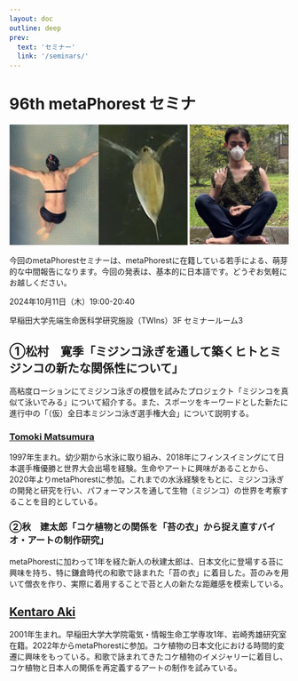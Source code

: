 ```yaml
---
layout: doc
outline: deep
prev:
  text: 'セミナー'
  link: '/seminars/'
---
```


# 96th metaPhorest セミナ

![](/public/seminars/096/096.jpg)

今回のmetaPhorestセミナーは、metaPhorestに在籍している若手による、萌芽的な中間報告になります。今回の発表は、基本的に日本語です。どうぞお気軽にお越しください。

2024年10月11日（木）19:00-20:40

早稲田大学先端生命医科学研究施設（TWIns）3F セミナールーム3

## ①松村　寛季「ミジンコ泳ぎを通して築くヒトとミジンコの新たな関係性について」
高粘度ローションにてミジンコ泳ぎの模倣を試みたプロジェクト「ミジンコを真似て泳いでみる」について紹介する。また、スポーツをキーワードとした新たに進行中の「（仮）全日本ミジンコ泳ぎ選手権大会」について説明する。

### [Tomoki Matsumura](/members/tomoki-matsumura/)
1997年生まれ。幼少期から水泳に取り組み、2018年にフィンスイミングにて日本選手権優勝と世界大会出場を経験。生命やアートに興味があることから、2020年よりmetaPhorestに参加。これまでの水泳経験をもとに、ミジンコ泳ぎの開発と研究を行い、パフォーマンスを通して生物（ミジンコ）の世界を考察することを目的としている。

### ②秋　建太郎「コケ植物との関係を「苔の衣」から捉え直すバイオ・アートの制作研究」
metaPhorestに加わって1年を経た新人の秋建太郎は、日本文化に登場する苔に興味を持ち、特に鎌倉時代の和歌で詠まれた「苔の衣」に着目した。苔のみを用いて僧衣を作り、実際に着用することで苔と人の新たな距離感を模索している。

## [Kentaro Aki](/members/kentaro-aki/)
2001年生まれ。早稲田大学大学院電気・情報生命工学専攻1年、岩崎秀雄研究室在籍。2022年からmetaPhorestに参加。コケ植物の日本文化における時間的変遷に興味をもっている。和歌で詠まれてきたコケ植物のイメジャリーに着目し、コケ植物と日本人の関係を再定義するアートの制作を試みている。
